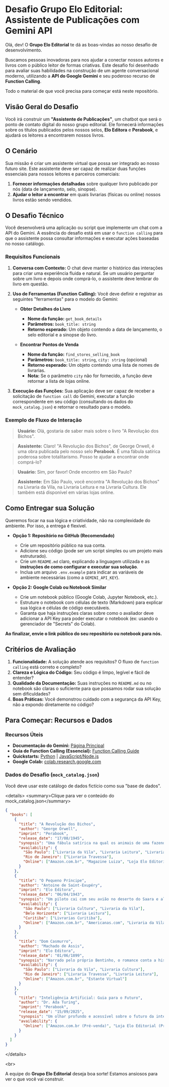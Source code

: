 # Desafio Grupo Elo Editorial: Assistente de Publicações com Gemini API

Olá, dev\! O **Grupo Elo Editorial** te dá as boas-vindas ao nosso desafio de desenvolvimento.

Buscamos pessoas inovadoras para nos ajudar a conectar nossos autores e livros com o público leitor de formas criativas. Este desafio foi desenhado para avaliar suas habilidades na construção de um agente conversacional moderno, utilizando a **API do Google Gemini** e seu poderoso recurso de **Function Calling**.

Todo o material de que você precisa para começar está neste repositório.

## Visão Geral do Desafio

Você irá construir um **"Assistente de Publicações"**, um chatbot que será o ponto de contato digital do nosso grupo editorial. Ele fornecerá informações sobre os títulos publicados pelos nossos selos, **Elo Editora** e **Perabook**, e ajudará os leitores a encontrarem nossos livros.

## O Cenário

Sua missão é criar um assistente virtual que possa ser integrado ao nosso futuro site. Este assistente deve ser capaz de realizar duas funções essenciais para nossos leitores e parceiros comerciais:

1.  **Fornecer informações detalhadas** sobre qualquer livro publicado por nós (data de lançamento, selo, sinopse).
2.  **Ajudar o leitor a encontrar** em quais livrarias (físicas ou online) nossos livros estão sendo vendidos.

## O Desafio Técnico

Você desenvolverá uma aplicação ou script que implemente um chat com a API do Gemini. A essência do desafio está em usar o `function calling` para que o assistente possa consultar informações e executar ações baseadas no nosso catálogo.

### Requisitos Funcionais

1.  **Conversa com Contexto:** O chat deve manter o histórico das interações para criar uma experiência fluida e natural. Se um usuário perguntar sobre um livro e depois onde comprá-lo, o assistente deve lembrar do livro em questão.

2.  **Uso de Ferramentas (Function Calling):** Você deve definir e registrar as seguintes "ferramentas" para o modelo do Gemini:

      * **Obter Detalhes do Livro**

          * **Nome da função:** `get_book_details`
          * **Parâmetros:** `book_title: string`
          * **Retorno esperado:** Um objeto contendo a data de lançamento, o selo editorial e a sinopse do livro.

      * **Encontrar Pontos de Venda**

          * **Nome da função:** `find_stores_selling_book`
          * **Parâmetros:** `book_title: string`, `city: string` (opcional)
          * **Retorno esperado:** Um objeto contendo uma lista de nomes de livrarias.
          * **Nota:** Se o parâmetro `city` não for fornecido, a função deve retornar a lista de lojas online.

3.  **Execução das Funções:** Sua aplicação deve ser capaz de receber a solicitação de `function call` do Gemini, executar a função correspondente em seu código (consultando os dados do `mock_catalog.json`) e retornar o resultado para o modelo.

### Exemplo de Fluxo de Interação

> **Usuário:** Olá, gostaria de saber mais sobre o livro "A Revolução dos Bichos".

> **Assistente:** Claro\! "A Revolução dos Bichos", de George Orwell, é uma obra publicada pelo nosso selo **Perabook**. É uma fábula satírica poderosa sobre totalitarismo. Posso te ajudar a encontrar onde comprá-lo?

> **Usuário:** Sim, por favor\! Onde encontro em São Paulo?

> **Assistente:** Em São Paulo, você encontra "A Revolução dos Bichos" na Livraria da Vila, na Livraria Leitura e na Livraria Cultura. Ele também está disponível em várias lojas online.

## Como Entregar sua Solução

Queremos focar na sua lógica e criatividade, não na complexidade do ambiente. Por isso, a entrega é flexível.

  * **Opção 1: Repositório no GitHub (Recomendado)**

      * Crie um repositório público na sua conta.
      * Adicione seu código (pode ser um script simples ou um projeto mais estruturado).
      * Crie um `README.md` claro, explicando a linguagem utilizada e as **instruções de como configurar e executar sua solução**.
      * Inclua um arquivo `.env.example` para indicar as variáveis de ambiente necessárias (como a `GEMINI_API_KEY`).

  * **Opção 2: Google Colab ou Notebook Similar**

      * Crie um notebook público (Google Colab, Jupyter Notebook, etc.).
      * Estruture o notebook com células de texto (Markdown) para explicar sua lógica e células de código executáveis.
      * Garanta que haja instruções claras sobre como o avaliador deve adicionar a API Key para poder executar o notebook (ex: usando o gerenciador de "Secrets" do Colab).

**Ao finalizar, envie o link público do seu repositório ou notebook para nós.**

## Critérios de Avaliação

1.  **Funcionalidade:** A solução atende aos requisitos? O fluxo de `function calling` está correto e completo?
2.  **Clareza e Lógica do Código:** Seu código é limpo, legível e fácil de entender?
3.  **Qualidade da Documentação:** Suas instruções no `README.md` ou no notebook são claras o suficiente para que possamos rodar sua solução sem dificuldades?
4.  **Boas Práticas:** Você demonstrou cuidado com a segurança da API Key, não a expondo diretamente no código?

## Para Começar: Recursos e Dados

### Recursos Úteis

  * **Documentação do Gemini:** [Página Principal](https://ai.google.dev/gemini-api/docs)
  * **Guia de Function Calling (Essencial):** [Function Calling Guide](https://ai.google.dev/gemini-api/docs/function-calling)
  * **Quickstarts:** [Python](https://ai.google.dev/gemini-api/docs/get-started/python) | [JavaScript/Node.js](https://www.google.com/search?q=https://ai.google.dev/gemini-api/docs/get-started/javascript)
  * **Google Colab:** [colab.research.google.com](https://colab.research.google.com)

### Dados do Desafio (`mock_catalog.json`)

Você deve usar este catálogo de dados fictício como sua "base de dados".

\<details\>
\<summary\>Clique para ver o conteúdo do mock\_catalog.json\</summary\>

```json
{
  "books": [
    {
      "title": "A Revolução dos Bichos",
      "author": "George Orwell",
      "imprint": "Perabook",
      "release_date": "17/08/1945",
      "synopsis": "Uma fábula satírica na qual os animais de uma fazenda, cansados da exploração humana, se rebelam. Liderados por porcos inteligentes, eles buscam criar uma sociedade utópica de igualdade, mas acabam caindo sob uma nova e mais brutal tirania.",
      "availability": {
        "São Paulo": ["Livraria da Vila", "Livraria Leitura", "Livraria Cultura"],
        "Rio de Janeiro": ["Livraria Travessa"],
        "Online": ["Amazon.com.br", "Magazine Luiza", "Loja Elo Editorial"]
      }
    },
    {
      "title": "O Pequeno Príncipe",
      "author": "Antoine de Saint-Exupéry",
      "imprint": "Elo Editora",
      "release_date": "06/04/1943",
      "synopsis": "Um piloto cai com seu avião no deserto do Saara e ali encontra um menino de cabelos dourados vindo de outro planeta. Através de suas conversas, o livro explora temas como amor, perda, amizade e a natureza humana.",
      "availability": {
        "São Paulo": ["Livraria Cultura", "Livraria da Vila"],
        "Belo Horizonte": ["Livraria Leitura"],
        "Curitiba": ["Livrarias Curitiba"],
        "Online": ["Amazon.com.br", "Americanas.com", "Livraria da Vila (Online)"]
      }
    },
    {
      "title": "Dom Casmurro",
      "author": "Machado de Assis",
      "imprint": "Elo Editora",
      "release_date": "01/06/1899",
      "synopsis": "Narrado pelo próprio Bentinho, o romance conta a história de seu amor por Capitu e o ciúme que corrói sua vida, levantando a eterna dúvida sobre a traição da amada com seu melhor amigo, Escobar. Uma obra-prima da literatura brasileira.",
      "availability": {
        "São Paulo": ["Livraria da Vila", "Livraria Cultura"],
        "Rio de Janeiro": ["Livraria Travessa", "Livraria Leitura"],
        "Online": ["Amazon.com.br", "Estante Virtual"]
      }
    },
    {
      "title": "Inteligência Artificial: Guia para o Futuro",
      "author": "Dr. Ada Turing",
      "imprint": "Perabook",
      "release_date": "15/09/2025",
      "synopsis": "Um olhar profundo e acessível sobre o futuro da inteligência artificial, explorando seu impacto na sociedade, na ética e no mercado de trabalho. Um guia essencial para entender a próxima grande revolução tecnológica.",
      "availability": {
        "Online": ["Amazon.com.br (Pré-venda)", "Loja Elo Editorial (Pré-venda)"]
      }
    }
  ]
}
```

\</details\>

\<br\>

A equipe do **Grupo Elo Editorial** deseja boa sorte\! Estamos ansiosos para ver o que você vai construir.
